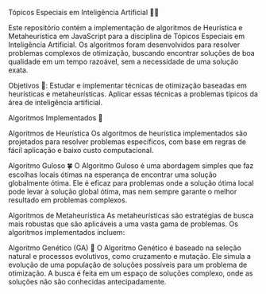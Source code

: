 Tópicos Especiais em Inteligência Artificial 🧠🤖

Este repositório contém a implementação de algoritmos de Heurística e Metaheurística em JavaScript para a disciplina de Tópicos Especiais em Inteligência Artificial. Os algoritmos foram desenvolvidos para resolver problemas complexos de otimização, buscando encontrar soluções de boa qualidade em um tempo razoável, sem a necessidade de uma solução exata.

Objetivos 🎯:
Estudar e implementar técnicas de otimização baseadas em heurísticas e metaheurísticas.
Aplicar essas técnicas a problemas típicos da área de inteligência artificial.

Algoritmos Implementados 🔧

Algoritmos de Heurística
Os algoritmos de heurística implementados são projetados para resolver problemas específicos, com base em regras de fácil aplicação e baixo custo computacional.

Algoritmo Guloso 🍀
O Algoritmo Guloso é uma abordagem simples que faz escolhas locais ótimas na esperança de encontrar uma solução globalmente ótima. Ele é eficaz para problemas onde a solução ótima local pode levar à solução global ótima, mas nem sempre garante o melhor resultado em problemas complexos.


Algoritmos de Metaheurística
As metaheurísticas são estratégias de busca mais robustas que são aplicáveis a uma vasta gama de problemas. Os algoritmos implementados incluem:

Algoritmo Genético (GA) 🧬
O Algoritmo Genético é baseado na seleção natural e processos evolutivos, como cruzamento e mutação. Ele simula a evolução de uma população de soluções possíveis para um problema de otimização. A busca é feita em um espaço de soluções complexo, onde as soluções não são conhecidas antecipadamente.


